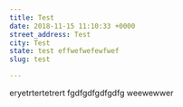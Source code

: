 ```yaml
---
title: Test
date: 2018-11-15 11:10:33 +0000
street_address: Test
city: Test
state: test effwefwefewfwef
slug: test

---
```

eryetrtertetrert fgdfgdfgdfgdfg weewewwer